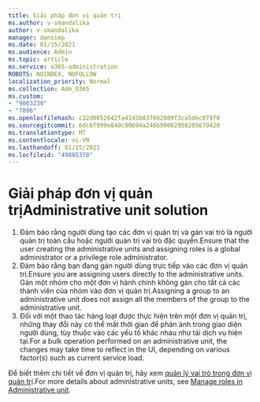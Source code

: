 ```yaml
---
title: Giải pháp đơn vị quản trị
ms.author: v-smandalika
author: v-smandalika
manager: dansimp
ms.date: 01/15/2021
ms.audience: Admin
ms.topic: article
ms.service: o365-administration
ROBOTS: NOINDEX, NOFOLLOW
localization_priority: Normal
ms.collection: Adm_O365
ms.custom:
- "9003230"
- "7896"
ms.openlocfilehash: c32d0652642fa4143b037662809f3ca5dec079f0
ms.sourcegitcommit: 6dc6f999e840c90694a246b90062950205679420
ms.translationtype: MT
ms.contentlocale: vi-VN
ms.lasthandoff: 01/15/2021
ms.locfileid: "49885378"
---
```

# <a name="administrative-unit-solution"></a><span data-ttu-id="39e6a-102">Giải pháp đơn vị quản trị</span><span class="sxs-lookup"><span data-stu-id="39e6a-102">Administrative unit solution</span></span>

1. <span data-ttu-id="39e6a-103">Đảm bảo rằng người dùng tạo các đơn vị quản trị và gán vai trò là người quản trị toàn cầu hoặc người quản trị vai trò đặc quyền.</span><span class="sxs-lookup"><span data-stu-id="39e6a-103">Ensure that the user creating the administrative units and assigning roles is a global administrator or a privilege role administrator.</span></span>
2. <span data-ttu-id="39e6a-104">Đảm bảo rằng bạn đang gán người dùng trực tiếp vào các đơn vị quản trị.</span><span class="sxs-lookup"><span data-stu-id="39e6a-104">Ensure you are assigning users directly to the administrative units.</span></span> <span data-ttu-id="39e6a-105">Gán một nhóm cho một đơn vị hành chính không gán cho tất cả các thành viên của nhóm vào đơn vị quản trị.</span><span class="sxs-lookup"><span data-stu-id="39e6a-105">Assigning a group to an administrative unit does not assign all the members of the group to the administrative unit.</span></span>
3. <span data-ttu-id="39e6a-106">Đối với một thao tác hàng loạt được thực hiện trên một đơn vị quản trị, những thay đổi này có thể mất thời gian để phản ánh trong giao diện người dùng, tùy thuộc vào các yếu tố khác nhau như tải dịch vụ hiện tại.</span><span class="sxs-lookup"><span data-stu-id="39e6a-106">For a bulk operation performed on an administrative unit, the changes may take time to reflect in the UI, depending on various factor(s) such as current service load.</span></span>

<span data-ttu-id="39e6a-107">Để biết thêm chi tiết về đơn vị quản trị, hãy xem [quản lý vai trò trong đơn vị quản trị](https://docs.microsoft.com/azure/active-directory/roles/administrative-units).</span><span class="sxs-lookup"><span data-stu-id="39e6a-107">For more details about administrative units, see [Manage roles in Administrative unit](https://docs.microsoft.com/azure/active-directory/roles/administrative-units).</span></span>
